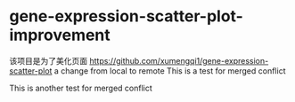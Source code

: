 # gene-expression-scatter-plot-improvement
该项目是为了美化页面 https://github.com/xumengqi1/gene-expression-scatter-plot
a change from local to remote
This is a test for merged conflict

This is another test for merged conflict
